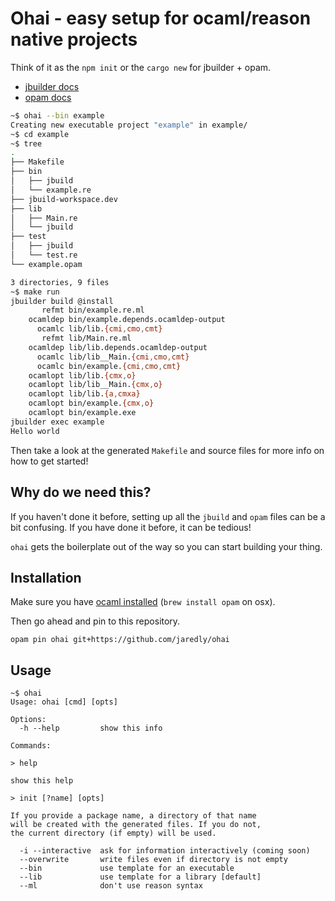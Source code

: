# Ohai - easy setup for ocaml/reason native projects

Think of it as the `npm init` or the `cargo new` for jbuilder + opam.

- [jbuilder docs](jbuilder.readthedocs.io/en/latest/)
- [opam docs](https://opam.ocaml.org/doc/Usage.html)

```bash
~$ ohai --bin example
Creating new executable project "example" in example/
~$ cd example
~$ tree
.
├── Makefile
├── bin
│   ├── jbuild
│   └── example.re
├── jbuild-workspace.dev
├── lib
│   ├── Main.re
│   └── jbuild
├── test
│   ├── jbuild
│   └── test.re
└── example.opam

3 directories, 9 files
~$ make run
jbuilder build @install
       refmt bin/example.re.ml
    ocamldep bin/example.depends.ocamldep-output
      ocamlc lib/lib.{cmi,cmo,cmt}
       refmt lib/Main.re.ml
    ocamldep lib/lib.depends.ocamldep-output
      ocamlc lib/lib__Main.{cmi,cmo,cmt}
      ocamlc bin/example.{cmi,cmo,cmt}
    ocamlopt lib/lib.{cmx,o}
    ocamlopt lib/lib__Main.{cmx,o}
    ocamlopt lib/lib.{a,cmxa}
    ocamlopt bin/example.{cmx,o}
    ocamlopt bin/example.exe
jbuilder exec example
Hello world
```

Then take a look at the generated `Makefile` and source files for more info on
how to get started!

## Why do we need this?

If you haven't done it before, setting up all the `jbuild` and `opam` files
can be a bit confusing. If you have done it before, it can be tedious!

`ohai` gets the boilerplate out of the way so you can start building your
thing.

## Installation

Make sure you have [ocaml installed](https://opam.ocaml.org/doc/Install.html) (`brew install opam` on osx).

Then go ahead and pin to this repository.
```
opam pin ohai git+https://github.com/jaredly/ohai
```

## Usage

```
~$ ohai
Usage: ohai [cmd] [opts]

Options:
  -h --help         show this info

Commands:

> help

show this help

> init [?name] [opts]

If you provide a package name, a directory of that name
will be created with the generated files. If you do not,
the current directory (if empty) will be used.

  -i --interactive  ask for information interactively (coming soon)
  --overwrite       write files even if directory is not empty
  --bin             use template for an executable
  --lib             use template for a library [default]
  --ml              don't use reason syntax
```
